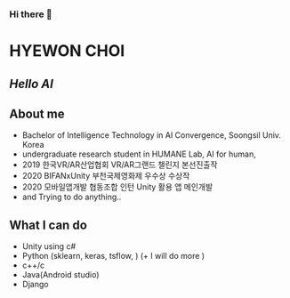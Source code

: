 ### Hi there 👋
# HYEWON CHOI
## _Hello AI_


## About me

- Bachelor of Intelligence Technology in AI Convergence, Soongsil Univ. Korea
- undergraduate research student in HUMANE Lab, AI for human, 
- 2019 한국VR/AR산업협회 VR/AR그랜드 챌린지 본선진출작 <Musictopia>
- 2020 BIFANxUnity 부천국제영화제 우수상 수상작 <Iridiscent>
- 2020 모바일앱개발 협동조합 인턴 Unity 활용 앱 메인개발
- and Trying to do anything.. 
## What I can do
- Unity using c#
- Python (sklearn, keras, tsflow, ) (+ I will do more )
- c++/c
- Java(Android studio)
- Django

<!--
**soohi0/soohi0** is a ✨ _special_ ✨ repository because its `README.md` (this file) appears on your GitHub profile.

Here are some ideas to get you started:

- 🔭 I’m currently working on ...
- 🌱 I’m currently learning ...
- 👯 I’m looking to collaborate on ...
- 🤔 I’m looking for help with ...
- 💬 Ask me about ...
- 📫 How to reach me: ...
- 😄 Pronouns: ...
- ⚡ Fun fact: ...
-->
